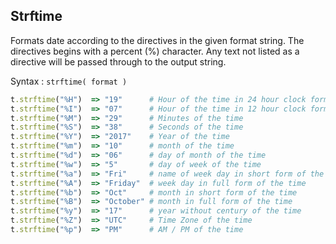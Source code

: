 ## Strftime

Formats date according to the directives in the given format string. The directives begins with a percent (%) character. Any text not listed as a directive will be passed through to the output string.

Syntax : ```strftime( format )```
```ruby
t.strftime("%H")  => "19"      # Hour of the time in 24 hour clock format
t.strftime("%I")  => "07"      # Hour of the time in 12 hour clock format
t.strftime("%M")  => "29"      # Minutes of the time
t.strftime("%S")  => "38"      # Seconds of the time
t.strftime("%Y")  => "2017"    # Year of the time
t.strftime("%m")  => "10"      # month of the time
t.strftime("%d")  => "06"      # day of month of the time
t.strftime("%w")  => "5"       # day of week of the time
t.strftime("%a")  => "Fri"     # name of week day in short form of the
t.strftime("%A")  => "Friday"  # week day in full form of the time
t.strftime("%b")  => "Oct"     # month in short form of the time
t.strftime("%B")  => "October" # month in full form of the time
t.strftime("%y")  => "17"      # year without century of the time
t.strftime("%Z")  => "UTC"     # Time Zone of the time
t.strftime("%p")  => "PM"      # AM / PM of the time
```
